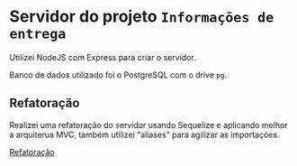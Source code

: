 # Servidor do projeto ``Informações de entrega``
Utilizei NodeJS com Express para criar o servidor. 

Banco de dados utilizado foi o PostgreSQL com o drive `pg`.

## Refatoração
Realizei uma refatoração do servidor usando Sequelize e aplicando melhor a arquiterua MVC, também utilizei "aliases" para agilizar as importações.

[Refatoração](https://github.com/RamonBosi/NodeJS/tree/main/deliveryInformation)
